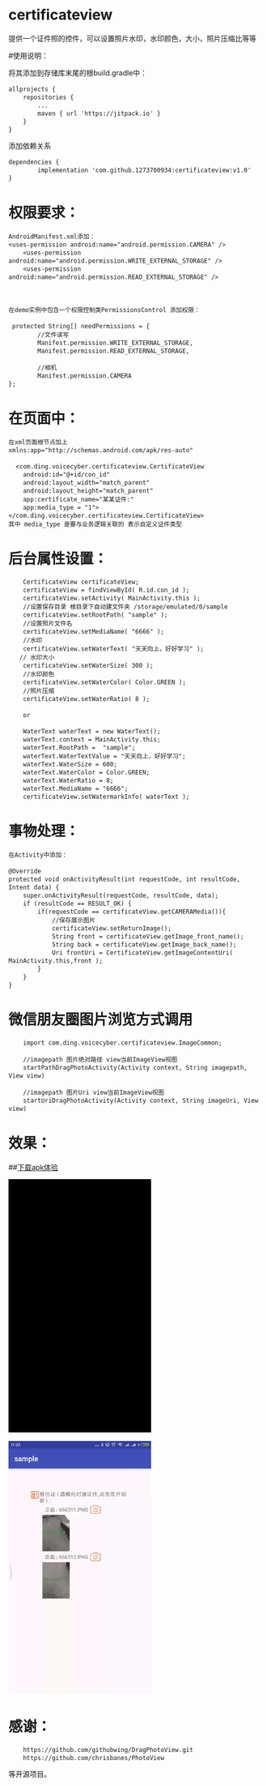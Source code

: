 # certificateview
提供一个证件照的控件，可以设置照片水印，水印颜色，大小，照片压缩比等等

#使用说明：

将其添加到存储库末尾的根build.gradle中：

	allprojects {
		repositories {
			...
			maven { url 'https://jitpack.io' }
		}
	}
添加依赖关系

	dependencies {
	        implementation 'com.github.1273700934:certificateview:v1.0'
	}
	
		
  
  
# 权限要求：
  	
	
	AndroidManifest.xml添加：
	<uses-permission android:name="android.permission.CAMERA" />
    	<uses-permission android:name="android.permission.WRITE_EXTERNAL_STORAGE" />
    	<uses-permission android:name="android.permission.READ_EXTERNAL_STORAGE" />
  
  	
	
	在demo实例中包含一个权限控制类PermissionsControl 添加权限：
	
  	 protected String[] needPermissions = {
            //文件读写
            Manifest.permission.WRITE_EXTERNAL_STORAGE,
            Manifest.permission.READ_EXTERNAL_STORAGE,

            //相机
            Manifest.permission.CAMERA
    };
  
  
# 在页面中：
  
 
 	在xml页面根节点加上
	xmlns:app="http://schemas.android.com/apk/res-auto"
	 
      <com.ding.voicecyber.certificateview.CertificateView
        android:id="@+id/con_id"
        android:layout_width="match_parent"
        android:layout_height="match_parent"
        app:certificate_name="某某证件:"
        app:media_type = "1">
    </com.ding.voicecyber.certificateview.CertificateView>
    其中 media_type 是要与业务逻辑关联的 表示自定义证件类型
        
# 后台属性设置：
 
 
     	CertificateView certificateView;
        certificateView = findViewById( R.id.con_id );
        certificateView.setActivity( MainActivity.this );
		//设置保存目录 根目录下自动建文件夹 /storage/emulated/0/sample
        certificateView.setRootPath( "sample" );
        //设置照片文件名
        certificateView.setMediaName( "6666" );
        //水印
        certificateView.setWaterText( "天天向上，好好学习" );
       // 水印大小
        certificateView.setWaterSize( 300 );
        //水印颜色
        certificateView.setWaterColor( Color.GREEN );
        //照片压缩
        certificateView.setWaterRatio( 8 );
		
		or
		
		WaterText waterText = new WaterText();
        waterText.context = MainActivity.this;
        waterText.RootPath =  "sample";
        waterText.WaterTextValue = "天天向上，好好学习";
        waterText.WaterSize = 600;
        waterText.WaterColor = Color.GREEN;
        waterText.WaterRatio = 8;
        waterText.MediaName = "6666";
        certificateView.setWatermarkInfo( waterText );
	
	
# 事物处理：
	在Activity中添加：
 		
    @Override
    protected void onActivityResult(int requestCode, int resultCode, Intent data) {
        super.onActivityResult(requestCode, resultCode, data);
        if (resultCode == RESULT_OK) {
            if(requestCode == certificateView.getCAMERAMedia()){
                //保存展示图片
                certificateView.setReturnImage();
                String front = certificateView.getImage_front_name();
                String back = certificateView.getImage_back_name();
                Uri frontUri = CertificateView.getImageContentUri( MainActivity.this,front );
            }
        }
    }
	

# 微信朋友圈图片浏览方式调用

		import com.ding.voicecyber.certificateview.ImageCommon;
			
		//imagepath 图片绝对路径 view当前ImageView视图
		startPathDragPhotoActivity(Activity context, String imagepath, View view)
		
		//imagepath 图片Uri view当前ImageView视图
		startUriDragPhotoActivity(Activity context, String imageUri, View view)
	
	
	
# 效果：

   ##[下载apk体验](https://github.com/1273700934/certificateview/blob/master/%E5%9B%BE%E5%83%8F/sample.apk)


![image](https://github.com/1273700934/certificateview/blob/master/%E5%9B%BE%E5%83%8F/1.gif)


![image](https://github.com/1273700934/certificateview/blob/master/%E5%9B%BE%E5%83%8F/2.gif)


# 感谢：


		https://github.com/githubwing/DragPhotoView.git
		https://github.com/chrisbanes/PhotoView
等开源项目。


